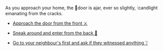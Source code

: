 As you approach your home, the 🚪door is ajar, ever so slightly, 🕯candlight emanating from the cracks.

- [Approach the door from the front ⚔️](3.md)

- [Sneak around and enter from the back 🏰](2-2.md)

- [Go to your neighbour's first and ask if they witnessed anything ❔](3-1.md)
